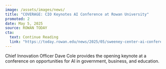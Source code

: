 ```yaml
---
image: /assets/images/news/
title: "COVERAGE: CIO Keynotes AI Conference at Rowan University"
promoted: 2
date: May 5, 2025
source: ROWAN TODAY
cta:
  text: Continue Reading
  link: "https://today.rowan.edu/news/2025/05/sweeney-center-ai-conference.html"
---
```

Chief Innovation Officer Dave Cole provides the opening keynote at a conference on opportunities for AI in government, business, and education. 
